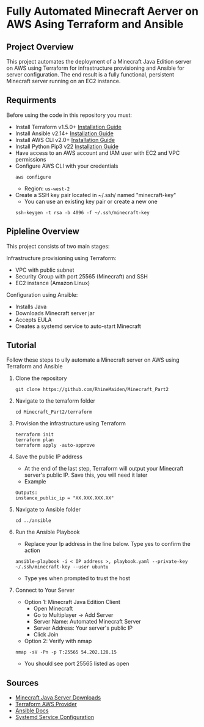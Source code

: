 # Fully Automated Minecraft Aerver on AWS Asing Terraform and Ansible

## Project Overview

This project automates the deployment of a Minecraft Java Edition server on AWS using Terraform for infrastructure provisioning and Ansible for server configuration. The end result is a fully functional, persistent Minecraft server running on an EC2 instance.

## Requirments

Before using the code in this repository you must:

- Install Terraform v1.5.0+ [Installation Guide](https://developer.hashicorp.com/terraform/install)
- Install Ansible v2.14+ [Installation Guide](https://docs.ansible.com/ansible/latest/installation_guide/intro_installation.html)
- Install AWS CLI v2.0+ [Installation Guide](https://docs.aws.amazon.com/cli/latest/userguide/install-cliv2.html)
- Install Python Pip3 v22 [Installation Guide](https://pip.pypa.io/en/stable/installation/)
- Have access to an AWS account and IAM user with EC2 and VPC permissions
- Configure AWS CLI with your credentials
    ```
    aws configure
    ```
    - Region: ```us-west-2```
- Create a SSH key pair located in ~/.ssh/ named "minecraft-key"
    - You can use an existing key pair or create a new one
    ```
    ssh-keygen -t rsa -b 4096 -f ~/.ssh/minecraft-key
    ```

## Pipleline Overview

This project consists of two main stages:

Infrastructure provisioning using Terraform:

- VPC with public subnet
- Security Group with port 25565 (Minecraft) and SSH
- EC2 instance (Amazon Linux)

Configuration using Ansible:

- Installs Java
- Downloads Minecraft server jar
- Accepts EULA
- Creates a systemd service to auto-start Minecraft

## Tutorial

Follow these steps to ully automate a Minecraft server on AWS using Terraform and Ansible

1. Clone the repository
    ```
    git clone https://github.com/RhineMaiden/Minecraft_Part2
    ```
2. Navigate to the terraform folder
    ```
    cd Minecraft_Part2/terraform
3. Provision the infrastructure using Terraform
    ```
    terraform init
    terraform plan
    terraform apply -auto-approve
4. Save the public IP address
    - At the end of the last step, Terraform will output your Minecraft server's public IP. Save this, you will need it later
    - Example
    ```
    Outputs:
    instance_public_ip = "XX.XXX.XXX.XX"

5. Navigate to Ansible folder
    ```
    cd ../ansible
6. Run the Ansible Playbook
    - Replace your Ip address in the line below. Type yes to confirm the action

    ```
    ansible-playbook -i < IP address >, playbook.yaml --private-key ~/.ssh/minecraft-key --user ubuntu
    ```
    - Type yes when prompted to trust the host
7. Connect to Your Server
    - Option 1: Minecraft Java Edition Client
        - Open Minecraft
        - Go to Multiplayer → Add Server
        - Server Name: Automated Minecraft Server
        - Server Address: Your server's public IP
        - Click Join
    - Option 2: Verify with nmap
    ```
    nmap -sV -Pn -p T:25565 54.202.128.15
    ```
    - You should see port 25565 listed as open

## Sources

- [Minecraft Java Server Downloads](https://www.minecraft.net/en-us/download/server)
- [Terraform AWS Provider](https://registry.terraform.io/providers/hashicorp/aws/latest/docs)
- [Ansible Docs](https://docs.ansible.com/)
- [Systemd Service Configuration](https://www.freedesktop.org/software/systemd/man/systemd.service.html)